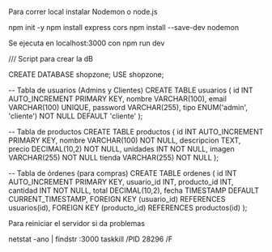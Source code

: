 Para correr local instalar Nodemon o node.js

npm init -y
npm install express cors
npm install --save-dev nodemon


Se ejecuta en localhost:3000 con 
npm run dev


/// Script para crear la dB

CREATE DATABASE shopzone;
USE shopzone;

-- Tabla de usuarios (Admins y Clientes)
CREATE TABLE usuarios (
    id INT AUTO_INCREMENT PRIMARY KEY,
    nombre VARCHAR(100),
    email VARCHAR(100) UNIQUE,
    password VARCHAR(255),
    tipo ENUM('admin', 'cliente') NOT NULL DEFAULT 'cliente'
);

-- Tabla de productos
CREATE TABLE productos (
    id INT AUTO_INCREMENT PRIMARY KEY,
    nombre VARCHAR(100) NOT NULL,
    descripcion TEXT,
    precio DECIMAL(10,2) NOT NULL,
    unidades INT NOT NULL,
    imagen VARCHAR(255) NOT NULL
    tienda VARCHAR(255) NOT NULL
);

-- Tabla de órdenes (para compras)
CREATE TABLE ordenes (
    id INT AUTO_INCREMENT PRIMARY KEY,
    usuario_id INT,
    producto_id INT,
    cantidad INT NOT NULL,
    total DECIMAL(10,2),
    fecha TIMESTAMP DEFAULT CURRENT_TIMESTAMP,
    FOREIGN KEY (usuario_id) REFERENCES usuarios(id),
    FOREIGN KEY (producto_id) REFERENCES productos(id)
);


Para reiniciar el servidor si da problemas

netstat -ano | findstr :3000
taskkill /PID 28296 /F